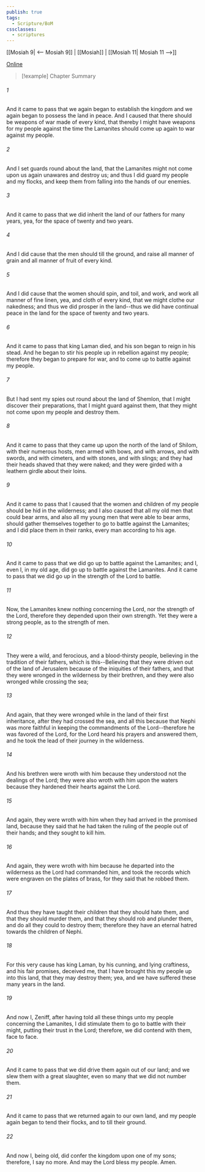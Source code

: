 ```yaml
---
publish: true
tags:
  - Scripture/BoM
cssclasses:
  - scriptures
---
```

[[Mosiah 9| <-- Mosiah 9]] | [[Mosiah]] | [[Mosiah 11| Mosiah 11 -->]]

[Online](https://churchofjesuschrist.org/study/scriptures/bofm/mosiah/10?lang=eng)

>[!example] Chapter Summary
>
###### 1
And it came to pass that we again began to establish the kingdom and we again began to possess the land in peace. And I caused that there should be weapons of war made of every kind, that thereby I might have weapons for my people against the time the Lamanites should come up again to war against my people.
###### 2
And I set guards round about the land, that the Lamanites might not come upon us again unawares and destroy us; and thus I did guard my people and my flocks, and keep them from falling into the hands of our enemies.
###### 3
And it came to pass that we did inherit the land of our fathers for many years, yea, for the space of twenty and two years.
###### 4
And I did cause that the men should till the ground, and raise all manner of grain and all manner of fruit of every kind.
###### 5
And I did cause that the women should spin, and toil, and work, and work all manner of fine linen, yea, and cloth of every kind, that we might clothe our nakedness; and thus we did prosper in the land--thus we did have continual peace in the land for the space of twenty and two years.
###### 6
And it came to pass that king Laman died, and his son began to reign in his stead. And he began to stir his people up in rebellion against my people; therefore they began to prepare for war, and to come up to battle against my people.
###### 7
But I had sent my spies out round about the land of Shemlon, that I might discover their preparations, that I might guard against them, that they might not come upon my people and destroy them.
###### 8
And it came to pass that they came up upon the north of the land of Shilom, with their numerous hosts, men armed with bows, and with arrows, and with swords, and with cimeters, and with stones, and with slings; and they had their heads shaved that they were naked; and they were girded with a leathern girdle about their loins.
###### 9
And it came to pass that I caused that the women and children of my people should be hid in the wilderness; and I also caused that all my old men that could bear arms, and also all my young men that were able to bear arms, should gather themselves together to go to battle against the Lamanites; and I did place them in their ranks, every man according to his age.
###### 10
And it came to pass that we did go up to battle against the Lamanites; and I, even I, in my old age, did go up to battle against the Lamanites. And it came to pass that we did go up in the strength of the Lord to battle.
###### 11
Now, the Lamanites knew nothing concerning the Lord, nor the strength of the Lord, therefore they depended upon their own strength. Yet they were a strong people, as to the strength of men.
###### 12
They were a wild, and ferocious, and a blood-thirsty people, believing in the tradition of their fathers, which is this--Believing that they were driven out of the land of Jerusalem because of the iniquities of their fathers, and that they were wronged in the wilderness by their brethren, and they were also wronged while crossing the sea;
###### 13
And again, that they were wronged while in the land of their first inheritance, after they had crossed the sea, and all this because that Nephi was more faithful in keeping the commandments of the Lord--therefore he was favored of the Lord, for the Lord heard his prayers and answered them, and he took the lead of their journey in the wilderness.
###### 14
And his brethren were wroth with him because they understood not the dealings of the Lord; they were also wroth with him upon the waters because they hardened their hearts against the Lord.
###### 15
And again, they were wroth with him when they had arrived in the promised land, because they said that he had taken the ruling of the people out of their hands; and they sought to kill him.
###### 16
And again, they were wroth with him because he departed into the wilderness as the Lord had commanded him, and took the records which were engraven on the plates of brass, for they said that he robbed them.
###### 17
And thus they have taught their children that they should hate them, and that they should murder them, and that they should rob and plunder them, and do all they could to destroy them; therefore they have an eternal hatred towards the children of Nephi.
###### 18
For this very cause has king Laman, by his cunning, and lying craftiness, and his fair promises, deceived me, that I have brought this my people up into this land, that they may destroy them; yea, and we have suffered these many years in the land.
###### 19
And now I, Zeniff, after having told all these things unto my people concerning the Lamanites, I did stimulate them to go to battle with their might, putting their trust in the Lord; therefore, we did contend with them, face to face.
###### 20
And it came to pass that we did drive them again out of our land; and we slew them with a great slaughter, even so many that we did not number them.
###### 21
And it came to pass that we returned again to our own land, and my people again began to tend their flocks, and to till their ground.
###### 22
And now I, being old, did confer the kingdom upon one of my sons; therefore, I say no more. And may the Lord bless my people. Amen.




